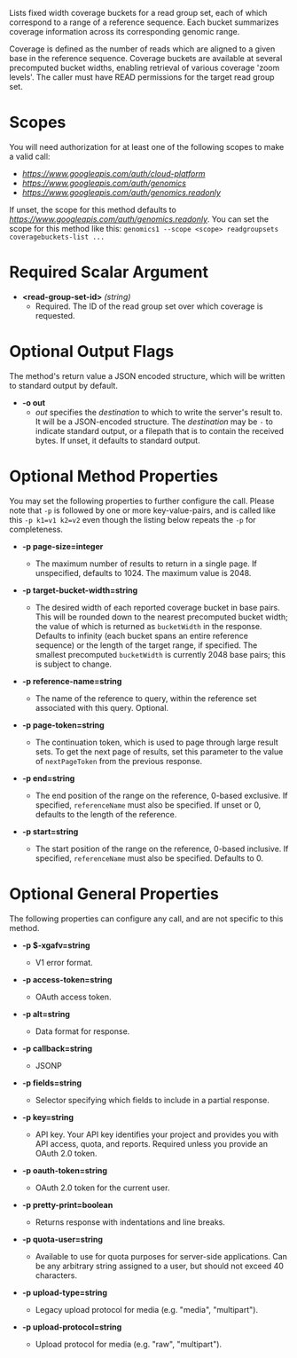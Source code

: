Lists fixed width coverage buckets for a read group set, each of which
correspond to a range of a reference sequence. Each bucket summarizes
coverage information across its corresponding genomic range.

Coverage is defined as the number of reads which are aligned to a given
base in the reference sequence. Coverage buckets are available at several
precomputed bucket widths, enabling retrieval of various coverage &#39;zoom
levels&#39;. The caller must have READ permissions for the target read group
set.
# Scopes

You will need authorization for at least one of the following scopes to make a valid call:

* *https://www.googleapis.com/auth/cloud-platform*
* *https://www.googleapis.com/auth/genomics*
* *https://www.googleapis.com/auth/genomics.readonly*

If unset, the scope for this method defaults to *https://www.googleapis.com/auth/genomics.readonly*.
You can set the scope for this method like this: `genomics1 --scope <scope> readgroupsets coveragebuckets-list ...`
# Required Scalar Argument
* **&lt;read-group-set-id&gt;** *(string)*
    - Required. The ID of the read group set over which coverage is requested.

# Optional Output Flags

The method's return value a JSON encoded structure, which will be written to standard output by default.

* **-o out**
    - *out* specifies the *destination* to which to write the server's result to.
      It will be a JSON-encoded structure.
      The *destination* may be `-` to indicate standard output, or a filepath that is to contain the received bytes.
      If unset, it defaults to standard output.
# Optional Method Properties

You may set the following properties to further configure the call. Please note that `-p` is followed by one 
or more key-value-pairs, and is called like this `-p k1=v1 k2=v2` even though the listing below repeats the
`-p` for completeness.

* **-p page-size=integer**
    - The maximum number of results to return in a single page. If unspecified,
        defaults to 1024. The maximum value is 2048.

* **-p target-bucket-width=string**
    - The desired width of each reported coverage bucket in base pairs. This
        will be rounded down to the nearest precomputed bucket width; the value
        of which is returned as `bucketWidth` in the response. Defaults
        to infinity (each bucket spans an entire reference sequence) or the length
        of the target range, if specified. The smallest precomputed
        `bucketWidth` is currently 2048 base pairs; this is subject to
        change.

* **-p reference-name=string**
    - The name of the reference to query, within the reference set associated
        with this query. Optional.

* **-p page-token=string**
    - The continuation token, which is used to page through large result sets.
        To get the next page of results, set this parameter to the value of
        `nextPageToken` from the previous response.

* **-p end=string**
    - The end position of the range on the reference, 0-based exclusive. If
        specified, `referenceName` must also be specified. If unset or 0, defaults
        to the length of the reference.

* **-p start=string**
    - The start position of the range on the reference, 0-based inclusive. If
        specified, `referenceName` must also be specified. Defaults to 0.

# Optional General Properties

The following properties can configure any call, and are not specific to this method.

* **-p $-xgafv=string**
    - V1 error format.

* **-p access-token=string**
    - OAuth access token.

* **-p alt=string**
    - Data format for response.

* **-p callback=string**
    - JSONP

* **-p fields=string**
    - Selector specifying which fields to include in a partial response.

* **-p key=string**
    - API key. Your API key identifies your project and provides you with API access, quota, and reports. Required unless you provide an OAuth 2.0 token.

* **-p oauth-token=string**
    - OAuth 2.0 token for the current user.

* **-p pretty-print=boolean**
    - Returns response with indentations and line breaks.

* **-p quota-user=string**
    - Available to use for quota purposes for server-side applications. Can be any arbitrary string assigned to a user, but should not exceed 40 characters.

* **-p upload-type=string**
    - Legacy upload protocol for media (e.g. &#34;media&#34;, &#34;multipart&#34;).

* **-p upload-protocol=string**
    - Upload protocol for media (e.g. &#34;raw&#34;, &#34;multipart&#34;).
